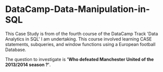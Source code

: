 # DataCamp-Data-Manipulation-in-SQL

This Case Study is from of the fourth course of the DataCamp Track 'Data Analytics in SQL' I am undertaking. 
This course involved learning CASE statements, subqueries, and window functions using a European football Database.

The question to investigate is **'Who defeated Manchester United of the 2013/2014 season ?'**.
